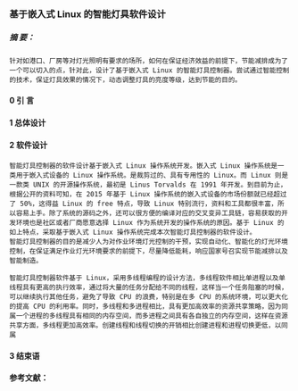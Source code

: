 ### 基于嵌入式 Linux 的智能灯具软件设计


##### 摘 要：
    针对如港口、厂房等对灯光照明有要求的场所，如何在保证经济效益的前提下，节能减排成为了一个可以切入的点，针对此，设计了基于嵌入式 Linux 的智能灯具控制器。尝试通过智能控制的技术，保证灯具效果的情况下，动态调整灯具的亮度等级，达到节能的目的。
#### 0 引 言

#### 1 总体设计


#### 2 软件设计
    智能灯具控制器的软件设计基于嵌入式 Linux 操作系统开发。嵌入式 Linux 操作系统是一类用于嵌入式设备的 Linux 操作系统。是裁剪过的、具有专用性的 Linux。而 Linux 则是一款类 UNIX 的开源操作系统，最初是 Linus Torvalds 在 1991 年开发。到目前为止， 根据公开的资料可知，在 2015 年基于 Linux 操作系统的嵌入式设备的市场份额就已经超过了 50%，这得益 Linux 的 free 特点，导致 Linux 特别流行，资料和工具都很丰富，所以容易上手。除了系统的源码之外，还可以很方便的编译对应的交叉变异工具链，容易获取的开发环境也是社区或者厂商愿意选择 Linux 作为系统开发的操作系统的原因。基于 Linux 的如上特点，采取基于嵌入式 Linux 操作系统完成本次智能灯具控制器的软件设计。
    智能灯具控制器的目的是减少人为对作业环境灯光控制的干预，实现自动化、智能化的灯光环境控制，在保证满足作业灯光环境要求的前提下，尽量降低能耗，响应国家号召实现节能减排以及智能制造。

    智能灯具控制器软件基于 Linux，采用多线程编程的设计方法，多线程软件相比单进程以及单线程具有更高的执行效率，通过将大量的任务分配给不同的线程，这样当一个任务阻塞的时候，可以继续执行其他任务，避免了导致 CPU 的浪费，特别是在多 CPU 的系统环境，可以更大化的提高 CPU 的利用率。同时，多线程和多进程相比，具有更加高效率的资源共享策略，因为同属一个进程的多线程具有相同的内存空间，而多进程之间具有各自独立的内存空间，这样在资源共享方面，多线程更加高效率。创建线程和线程切换的开销相比创建进程和进程切换更低，以同属

#### 3 结束语


#### 参考文献：

